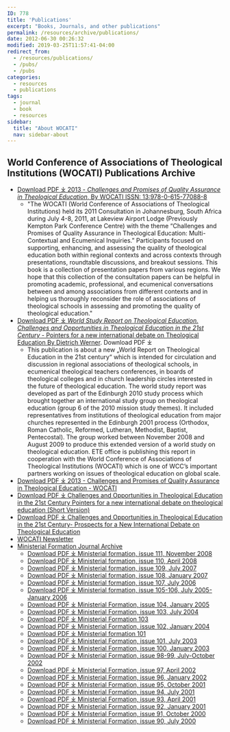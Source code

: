 ```yaml
---
ID: 778
title: 'Publications'
excerpt: "Books, Journals, and other publications"
permalink: /resources/archive/publications/
date: 2012-06-30 00:26:32
modified: 2019-03-25T11:57:41-04:00
redirect_from:
  - /resources/publications/
  - /pubs/
  - /pubs
categories:
  - resources
  - publications
tags:
  - journal
  - book
  - resources  
sidebar:
  title: "About WOCATI"
  nav: sidebar-about    
---
```

## World Conference of Associations of Theological Institutions (WOCATI) Publications Archive

*   [Download PDF &#10515; 2013 - _Challenges and Promises of Quality Assurance in Theological Education_, By WOCATI ISSN: 13:978-0-615-77088-8](/wp-content/uploads/2013/03/2013-Challenges-and-Promises-of-Quality-Assurance-in-Theological-Education-WOCATI.pdf)
    *   "The WOCATI (World Conference of Associations of Theological Institutions) held its 2011 Consultation in Johannesburg, South Africa during July 4-8, 2011, at Lakeview Airport Lodge (Previously Kempton Park Conference Centre) with the theme “Challenges and Promises of Quality Assurance in Theological Education: Multi-Contextual and Ecumenical Inquiries.” Participants focused on supporting, enhancing, and assessing the quality of theological education both within regional contexts and across contexts through presentations, roundtable discussions, and breakout sessions. This book is a collection of presentation papers from various regions. We hope that this collection of the consultation papers can be helpful in promoting academic, professional, and ecumenical conversations between and among associations from different contexts and in helping us thoroughly reconsider the role of associations of theological schools in assessing and promoting the quality of theological education."
*   [Download PDF &#10515; _World Study Report on Theological Education. Challenges and Opportunities in Theological Education in the 21st Century_ - Pointers for a new international debate on Theological Education By Dietrich Werner](/wp-content/uploads/2012/06/2009-nov-Theological-Education-in-World-Christianity.pdf).
Download PDF &#10515;
    *   This publication is about a new „World Report on Theological Education in the 21st century“ which is intended for circulation and discussion in regional associations of theological schools, in ecumenical theological teachers conferences, in boards of theological colleges and in church leadership circles interested in the future of theological education. The world study report was developed as part of the Edinburgh 2010 study process which brought together an international study group on theological education (group 6 of the 2010 mission study themes). It included representatives from institutions of theological education from major churches represented in the Edinburgh 2001 process (Orthodox, Roman Catholic, Reformed, Lutheran, Methodist, Baptist, Pentecostal). The group worked between November 2008 and August 2009 to produce this extended version of a world study on theological education. ETE office is publishing this report in cooperation with the World Conference of Associations of Theological Institutions (WOCATI) which is one of WCC’s important partners working on issues of theological education on global scale.
*   [Download PDF &#10515; 2013 - Challenges and Promises of Quality Assurance in Theological Education - WOCATI](/wp-content/uploads/2013/03/2013-Challenges-and-Promises-of-Quality-Assurance-in-Theological-Education-WOCATI.pdf)
*   [Download PDF &#10515; Challenges and Opportunities in Theological Education in the 21st Century Pointers for a new international debate on theological education (Short Version)](/wp-content/uploads/2012/12/Short-Version-Challenges-and-Opportunities-in-Theological-Education-in-the-21st-Century-Prospects-for-a-New-International-Debate-on-Theological-Education.pdf)
*   [Download PDF &#10515; Challenges and Opportunities in Theological Education in the 21st Century- Prospects for a New International Debate on Theological Education](/wp-content/uploads/2012/12/Challenges-and-Opportunities-in-Theological-Education-in-the-21st-Century-Prospects-for-a-New-International-Debate-on-Theological-Education.pdf)
* [WOCATI Newsletter](/resources/wocati-newsletter/)
* [Ministerial Formation Journal Archive](/resources/archive/publications/ministerial-formation/)
    *   [Download PDF &#10515; Ministerial formation, issue 111, November 2008](/wp-content/uploads/2012/06/mf111_nov08.pdf)
    *   [Download PDF &#10515; Ministerial formation, issue 110, April 2008](/wp-content/uploads/2012/06/MF_110_April_08.pdf)
    *   [Download PDF &#10515; Ministerial formation, issue 109, July 2007](/wp-content/uploads/2012/06/mf109.pdf)
    *   [Download PDF &#10515; Ministerial formation, issue 108, January 2007](/wp-content/uploads/2012/06/mf108.pdf)
    *   [Download PDF &#10515; Ministerial formation, issue 107, July 2006](/wp-content/uploads/2012/06/mf107.pdf)
    *   [Download PDF &#10515; Ministerial formation, issue 105-106, July 2005-January 2006](/wp-content/uploads/2012/06/mf105-106.pdf)
    *   [Download PDF &#10515; Ministerial Formation, issue 104, January 2005](/wp-content/uploads/2012/06/mf104.pdf)
    *   [Download PDF &#10515; Ministerial Formation, issue 103, July 2004](/wp-content/uploads/2012/06/mf103.pdf)
    *   [Download PDF &#10515; Ministerial Formation 103](/wp-content/uploads/2012/06/2004-Ministerial-Formation-103.pdf)
    *   [Download PDF &#10515; Ministerial Formation, issue 102, January 2004](/wp-content/uploads/2012/06/mf102.pdf)
    *   [Download PDF &#10515; Ministerial formation 101](/wp-content/uploads/2012/06/2003-Ministerial-formation-101.pdf)
    *   [Download PDF &#10515; Ministerial Formation, issue 101, July 2003](/wp-content/uploads/2012/06/mf101.pdf)
    *   [Download PDF &#10515; Ministerial Formation, issue 100, January 2003](/wp-content/uploads/2012/06/mf100.pdf)
    *   [Download PDF &#10515; Ministerial Formation, issue 98-99, July-October 2002](/wp-content/uploads/2012/06/mf098-99.pdf)
    *   [Download PDF &#10515; Ministerial Formation, issue 97, April 2002](/wp-content/uploads/2012/06/mf097.pdf)
    *   [Download PDF &#10515; Ministerial Formation, issue 96, January 2002](/wp-content/uploads/2012/06/mf096.pdf)
    *   [Download PDF &#10515; Ministerial Formation, issue 95, October 2001](/wp-content/uploads/2012/06/mf095.pdf)
    *   [Download PDF &#10515; Ministerial Formation, issue 94, July 2001](/wp-content/uploads/2012/06/mf094.pdf)
    *   [Download PDF &#10515; Ministerial Formation, issue 93, April 2001](/wp-content/uploads/2012/06/mf093.pdf)
    *   [Download PDF &#10515; Ministerial Formation, issue 92, January 2001](/wp-content/uploads/2012/06/mf092.pdf)
    *   [Download PDF &#10515; Ministerial Formation, issue 91, October 2000](/wp-content/uploads/2012/06/mf091.pdf)
    *   [Download PDF &#10515; Ministerial Formation, issue 90, July 2000](/wp-content/uploads/2012/06/mf090.pdf)
